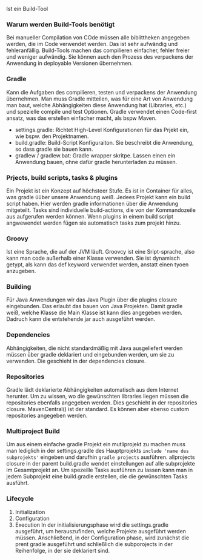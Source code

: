 Ist ein Build-Tool
### Warum werden Build-Tools benötigt 
Bei manueller Compilation von COde müssen alle biblittheken angegeben werden, die im Code verwendet werden. Das ist sehr aufwändig und fehleranfällig. Build-Tools machen das compilieren einfacher, fehler freier und weniger aufwändig. 
Sie können auch den Prozess des verpackens der Anwendung in deployable Versionen übernehmen. 
### Gradle
Kann die Aufgaben des compilieren, testen und verpackens der Anwendung übernehmen. 
Man muss Gradle mitteilen, was für eine Art von Anwendung man baut, welche Abhängigkeiten diese Anwendung hat (Libraries, etc.) und spezielle compile und test Optionen. 
Gradle verwendet einen Code-first ansatz, was das erstellen einfacher macht, als bspw Maven. 
- settings.gradle: Richtet High-Level Konfigurationen für das Prjekt ein, wie bspw. den Projektnamen. 
- build.gradle: Build-Script Konfiguraiton. Sie beschreibt die Anwendung, so dass gradle sie bauen kann. 
- gradlew / gradlew.bat:  Gradle wrapper skritpe. Lassen einen ein Anwendung bauen, ohne dafür gradle herunterladen zu müssen.
### Prjects, build scripts, tasks & plugins
Ein Projekt ist ein Konzept auf höchsteer Stufe. Es ist in Container für alles, was gradle üüber unsere Anwendung weiß.
Jedees Projekt kann ein build script haben. Hier werden gradle informationen über die Anwendung mitgeteilt. 
Tasks sind individuelle build-actions, die von der Kommandozeile aus aufgerufen werden können. 
Wenn plugins in einem build script angwewendet werden fügen sie automatisch tasks zum projekt hinzu.
### Groovy
Ist eine Sprache, die auf der JVM läuft. 
Groovcy ist eine Sript-sprache, also kann man code außerhalb einer Klasse verwenden.
Sie ist dynamisch getypt, als  kann das def keyword verwendet werden, anstatt einen tyoen anzugeben.
### Building 
Für Java Anwendungen wir das Java Plugin über die plugins closure eingebunden. Das erlaubt das bauen von Java Projekten.
Damit gradle weiß, welche Klasse die Main Klasse ist kann dies angegeben werden. Dadruch kann die entstehende jar auch ausgeführt werden. 
### Dependencies
Abhängigkeiten, die nicht standardmäßig mit Java ausgeliefert werden müssen über gradle deklariert und eingebunden werden, um sie zu verwenden. 
Die geschieht in der dependencies closure.
### Repositories
Gradle lädt deklarierte Abhängigkeiten automatisch aus dem Internet herunter. Um zu wissen, wo die gewünschten libraries liegen müssen die repositories ebenfalls angegeben werden. Dies geschieht in der repositories closure. 
MavenCentral() ist der standard. Es können aber ebenso custom repositories angegeben werden.  
### Multiproject Build
Um aus einem einfache gradle Projekt ein mutliprojekt zu machen muss man lediglich in der settings.gradle des Hauptprojekts ```include 'name des subprojekts'``` eingeben und darufhin ```gradle projects``` ausführen.
allprojects closure in der parent build.gradle wendet einstellungen auf alle subprojekte im Gesamtprojekt an. Um spezeille Tasks ausführen zu lassen kann man in jedem Subprojekt eine build.gradle erstellen, die die gewünschten Tasks ausführt. 
### Lifecycle
1. Initialization
2. Configuration
3. Execution
In der initialisierungsphase wird die settings.gradle ausgeführt, um herauszufinden, welche Projekte ausgeführt werden müssen. 
Anschließend, in der Configuration phase, wird zunächst die prent gradle ausgeführt und schließlich die subporojects in der Reihenfolge, in der sie deklariert sind.
